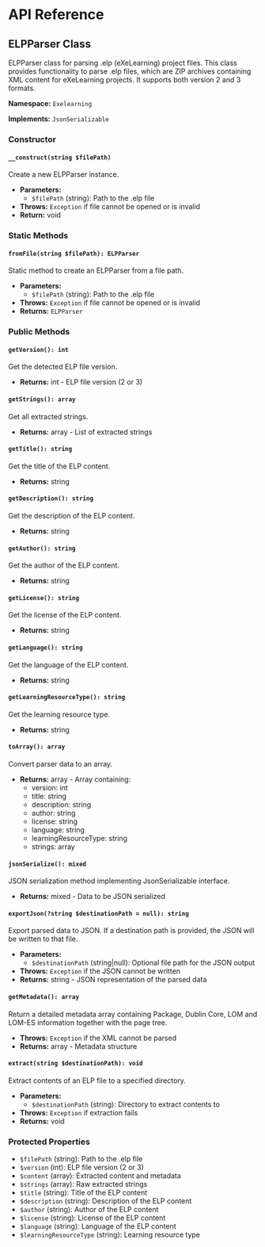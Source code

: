 # API Reference

## ELPParser Class

ELPParser class for parsing .elp (eXeLearning) project files. This class provides functionality to parse .elp files, which are ZIP archives containing XML content for eXeLearning projects. It supports both version 2 and 3 formats.

**Namespace:** `Exelearning`

**Implements:** `JsonSerializable`

### Constructor

#### `__construct(string $filePath)`

Create a new ELPParser instance.

- **Parameters:**
  - `$filePath` (string): Path to the .elp file
- **Throws:** `Exception` if file cannot be opened or is invalid
- **Return:** void

### Static Methods

#### `fromFile(string $filePath): ELPParser`

Static method to create an ELPParser from a file path.

- **Parameters:**
  - `$filePath` (string): Path to the .elp file
- **Throws:** `Exception` if file cannot be opened or is invalid
- **Returns:** `ELPParser`

### Public Methods

#### `getVersion(): int`

Get the detected ELP file version.

- **Returns:** int - ELP file version (2 or 3)

#### `getStrings(): array`

Get all extracted strings.

- **Returns:** array - List of extracted strings

#### `getTitle(): string`

Get the title of the ELP content.

- **Returns:** string

#### `getDescription(): string`

Get the description of the ELP content.

- **Returns:** string

#### `getAuthor(): string`

Get the author of the ELP content.

- **Returns:** string

#### `getLicense(): string`

Get the license of the ELP content.

- **Returns:** string

#### `getLanguage(): string`

Get the language of the ELP content.

- **Returns:** string

#### `getLearningResourceType(): string`

Get the learning resource type.

- **Returns:** string

#### `toArray(): array`

Convert parser data to an array.

- **Returns:** array - Array containing:
  - version: int
  - title: string
  - description: string
  - author: string
  - license: string
  - language: string
  - learningResourceType: string
  - strings: array

#### `jsonSerialize(): mixed`

JSON serialization method implementing JsonSerializable interface.

- **Returns:** mixed - Data to be JSON serialized

#### `exportJson(?string $destinationPath = null): string`

Export parsed data to JSON. If a destination path is provided, the JSON will be written to that file.

- **Parameters:**
  - `$destinationPath` (string|null): Optional file path for the JSON output
- **Throws:** `Exception` if the JSON cannot be written
- **Returns:** string - JSON representation of the parsed data

#### `getMetadata(): array`

Return a detailed metadata array containing Package, Dublin Core, LOM and LOM-ES
information together with the page tree.

- **Throws:** `Exception` if the XML cannot be parsed
- **Returns:** array - Metadata structure

#### `extract(string $destinationPath): void`

Extract contents of an ELP file to a specified directory.

- **Parameters:**
  - `$destinationPath` (string): Directory to extract contents to
- **Throws:** `Exception` if extraction fails
- **Returns:** void

### Protected Properties

- `$filePath` (string): Path to the .elp file
- `$version` (int): ELP file version (2 or 3)
- `$content` (array): Extracted content and metadata
- `$strings` (array): Raw extracted strings
- `$title` (string): Title of the ELP content
- `$description` (string): Description of the ELP content
- `$author` (string): Author of the ELP content
- `$license` (string): License of the ELP content
- `$language` (string): Language of the ELP content
- `$learningResourceType` (string): Learning resource type
